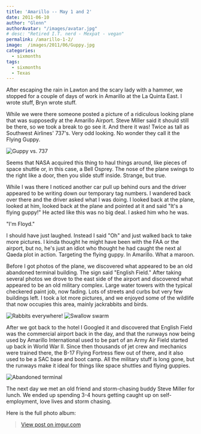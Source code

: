 ```yaml
---
title: 'Amarillo -- May 1 and 2'
date: 2011-06-10
author: "Glenn"
authorAvatar: "/images/avatar.jpg"
# desc: "Retired I.T. nerd - Mexpat - vegan"
permalink: /amarillo-1-2/
image:  /images/2011/06/Guppy.jpg
categories:
  - sixmonths
tags:
  - sixmonths
  - Texas
---
```

After escaping the rain in Lawton and the scary lady with a hammer, we stopped for a couple of days of work in Amarillo at the La Quinta East. I wrote stuff, Bryn wrote stuff.

While we were there someone posted a picture of a ridiculous looking plane that was supposedly at the Amarillo Airport. Steve Miller said it should still be there, so we took a break to go see it. And there it was! Twice as tall as Southwest Airlines' 737's. Very odd looking. No wonder they call it the Flying Guppy.

![Guppy vs. 737](https://i.imgur.com/PBkMAQD.jpg)

Seems that NASA acquired this thing to haul things around, like pieces of space shuttle or, in this case, a Bell Osprey. The nose of the plane swings to the right like a door, then you slide stuff inside. Strange, but true.

While I was there I noticed another car pull up behind ours and the driver appeared to be writing down our temporary tag numbers. I wandered back over there and the driver asked what I was doing. I looked back at the plane, looked at him, looked back at the plane and pointed at it and said "It's a flying guppy!" He acted like this was no big deal. I asked him who he was.

"I'm Floyd."

I should have just laughed. Instead I said "Oh" and just walked back to take more pictures. I kinda thought he might have been with the FAA or the airport, but no, he's just an idiot who thought he had caught the next al Qaeda plot in action. Targeting the flying guppy. In Amarillo. What a maroon.

Before I got photos of the plane, we discovered what appeared to be an old abandoned terminal building. The sign said "English Field." After taking several photos we drove to the east side of the airport and discovered what appeared to be an old military complex. Large water towers with the typical checkered paint job, now fading. Lots of streets and curbs but very few buildings left. I took a lot more pictures, and we enjoyed some of the wildlife that now occupies this area, mainly jackrabbits and birds.

![Rabbits everywhere!](https://i.imgur.com/ZhQW4mp.jpg)
![Swallow swarm](https://i.imgur.com/xBHdP4M.jpg)

After we got back to the hotel I Googled it and discovered that English Field was the commercial airport back in the day, and that the runways now being used by Amarillo International used to be part of an Army Air Field started up back in World War II. Since then thousands of jet crew and mechanics were trained there, the B-17 Flying Fortress flew out of there, and it also used to be a SAC base and boot camp. All the military stuff is long gone, but the runways make it ideal for things like space shuttles and flying guppies.

![Abandoned terminal](https://i.imgur.com/AwFBNaZ.jpg)

The next day we met an old friend and storm-chasing buddy Steve Miller for lunch. We ended up spending 3-4 hours getting caught up on self-employment, love lives and storm chasing.

Here is the full photo album:

<blockquote class="imgur-embed-pub" lang="en" data-id="a/9703M"><a href="//imgur.com/a/9703M">View post on imgur.com</a></blockquote><script async src="//s.imgur.com/min/embed.js" charset="utf-8"></script>